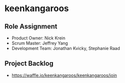 # keenkangaroos

## Role Assignment
- Product Owner: Nick Krein
- Scrum Master: Jeffrey Yang
- Development Team: Jonathan Kvicky, Stephanie Raad

## Project Backlog
- https://waffle.io/keenkangaroos/keenkangaroos/join


